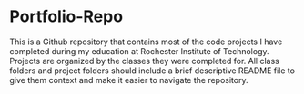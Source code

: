 # Portfolio-Repo
This is a Github repository that contains most of the code projects I have completed during my education at Rochester Institute of Technology. Projects are organized by the classes they were completed for. All class folders and project folders should include a brief descriptive README file to give them context and make it easier to navigate the repository.
